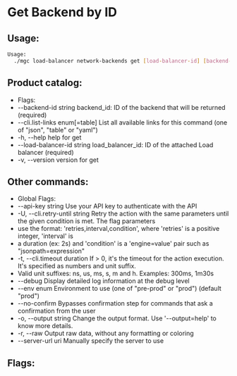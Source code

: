 # Get Backend by ID

## Usage:
```bash
Usage:
  ./mgc load-balancer network-backends get [load-balancer-id] [backend-id] [flags]
```

## Product catalog:
- Flags:
- --backend-id string             backend_id: ID of the backend that will be returned (required)
- --cli.list-links enum[=table]   List all available links for this command (one of "json", "table" or "yaml")
- -h, --help                          help for get
- --load-balancer-id string       load_balancer_id: ID of the attached Load balancer (required)
- -v, --version                       version for get

## Other commands:
- Global Flags:
- --api-key string           Use your API key to authenticate with the API
- -U, --cli.retry-until string   Retry the action with the same parameters until the given condition is met. The flag parameters
- use the format: 'retries,interval,condition', where 'retries' is a positive integer, 'interval' is
- a duration (ex: 2s) and 'condition' is a 'engine=value' pair such as "jsonpath=expression"
- -t, --cli.timeout duration     If > 0, it's the timeout for the action execution. It's specified as numbers and unit suffix.
- Valid unit suffixes: ns, us, ms, s, m and h. Examples: 300ms, 1m30s
- --debug                    Display detailed log information at the debug level
- --env enum                 Environment to use (one of "pre-prod" or "prod") (default "prod")
- --no-confirm               Bypasses confirmation step for commands that ask a confirmation from the user
- -o, --output string            Change the output format. Use '--output=help' to know more details.
- -r, --raw                      Output raw data, without any formatting or coloring
- --server-url uri           Manually specify the server to use

## Flags:
```bash

```

